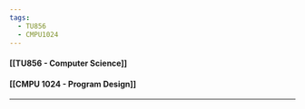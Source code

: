 ```yaml
---
tags:
  - TU856
  - CMPU1024
---
```

#### [[TU856 - Computer Science]]
#### [[CMPU 1024 - Program Design]]

---
